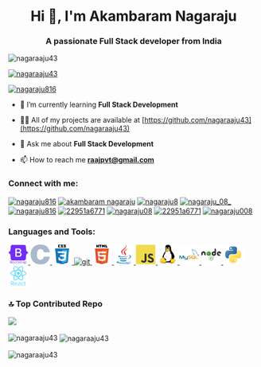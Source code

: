 
<h1 align="center">Hi 👋, I'm Akambaram Nagaraju</h1>
<h3 align="center">A passionate Full Stack developer from India</h3>

<p align="left"> <img src="https://komarev.com/ghpvc/?username=nagaraaju43&label=Profile%20views&color=0e75b6&style=flat" alt="nagaraaju43" /> </p>

<p align="left"> <a href="https://github.com/ryo-ma/github-profile-trophy"><img src="https://github-profile-trophy.vercel.app/?username=nagaraaju43" alt="nagaraaju43" /></a> </p>

<p align="left"> <a href="https://twitter.com/nagaraju816" target="blank"><img src="https://img.shields.io/twitter/follow/nagaraju816?logo=twitter&style=for-the-badge" alt="nagaraju816" /></a> </p>

- 🌱 I’m currently learning **Full Stack Development**

- 👨‍💻 All of my projects are available at [https://github.com/nagaraaju43](https://github.com/nagaraaju43)

- 💬 Ask me about **Full Stack Development**

- 📫 How to reach me **raajpvt@gmail.com**

<h3 align="left">Connect with me:</h3>
<p align="left">
<a href="https://twitter.com/nagaraju816" target="blank"><img align="center" src="https://raw.githubusercontent.com/rahuldkjain/github-profile-readme-generator/master/src/images/icons/Social/twitter.svg" alt="nagaraju816" height="30" width="40" /></a>
<a href="https://linkedin.com/in/akambaram nagaraju" target="blank"><img align="center" src="https://raw.githubusercontent.com/rahuldkjain/github-profile-readme-generator/master/src/images/icons/Social/linked-in-alt.svg" alt="akambaram nagaraju" height="30" width="40" /></a>
<a href="https://kaggle.com/nagaraju8" target="blank"><img align="center" src="https://raw.githubusercontent.com/rahuldkjain/github-profile-readme-generator/master/src/images/icons/Social/kaggle.svg" alt="nagaraju8" height="30" width="40" /></a>
<a href="https://www.instagram.com/nagaraju2_3?igsh=MWs0dXptNGUzanJ3bA==" target="blank"><img align="center" src="https://raw.githubusercontent.com/rahuldkjain/github-profile-readme-generator/master/src/images/icons/Social/instagram.svg" alt="nagaraju_08_" height="30" width="40" /></a>
<a href="https://www.codechef.com/users/nagaraju816" target="blank"><img align="center" src="https://cdn.jsdelivr.net/npm/simple-icons@3.1.0/icons/codechef.svg" alt="nagaraju816" height="30" width="40" /></a>
<a href="https://www.hackerrank.com/22951a6771" target="blank"><img align="center" src="https://raw.githubusercontent.com/rahuldkjain/github-profile-readme-generator/master/src/images/icons/Social/hackerrank.svg" alt="22951a6771" height="30" width="40" /></a>
<a href="https://codeforces.com/profile/nagaraju08" target="blank"><img align="center" src="https://raw.githubusercontent.com/rahuldkjain/github-profile-readme-generator/master/src/images/icons/Social/codeforces.svg" alt="nagaraju08" height="30" width="40" /></a>
<a href="https://www.leetcode.com/22951a6771" target="blank"><img align="center" src="https://raw.githubusercontent.com/rahuldkjain/github-profile-readme-generator/master/src/images/icons/Social/leet-code.svg" alt="22951a6771" height="30" width="40" /></a>
<a href="https://auth.geeksforgeeks.org/user/nagaraju008" target="blank"><img align="center" src="https://raw.githubusercontent.com/rahuldkjain/github-profile-readme-generator/master/src/images/icons/Social/geeks-for-geeks.svg" alt="nagaraju008" height="30" width="40" /></a>
</p>

<h3 align="left">Languages and Tools:</h3>
<p align="left"> <a href="https://getbootstrap.com" target="_blank" rel="noreferrer"> <img src="https://raw.githubusercontent.com/devicons/devicon/master/icons/bootstrap/bootstrap-plain-wordmark.svg" alt="bootstrap" width="40" height="40"/> </a> <a href="https://www.cprogramming.com/" target="_blank" rel="noreferrer"> <img src="https://raw.githubusercontent.com/devicons/devicon/master/icons/c/c-original.svg" alt="c" width="40" height="40"/> </a> <a href="https://www.w3schools.com/css/" target="_blank" rel="noreferrer"> <img src="https://raw.githubusercontent.com/devicons/devicon/master/icons/css3/css3-original-wordmark.svg" alt="css3" width="40" height="40"/> </a> <a href="https://git-scm.com/" target="_blank" rel="noreferrer"> <img src="https://www.vectorlogo.zone/logos/git-scm/git-scm-icon.svg" alt="git" width="40" height="40"/> </a> <a href="https://www.w3.org/html/" target="_blank" rel="noreferrer"> <img src="https://raw.githubusercontent.com/devicons/devicon/master/icons/html5/html5-original-wordmark.svg" alt="html5" width="40" height="40"/> </a> <a href="https://www.java.com" target="_blank" rel="noreferrer"> <img src="https://raw.githubusercontent.com/devicons/devicon/master/icons/java/java-original.svg" alt="java" width="40" height="40"/> </a> <a href="https://developer.mozilla.org/en-US/docs/Web/JavaScript" target="_blank" rel="noreferrer"> <img src="https://raw.githubusercontent.com/devicons/devicon/master/icons/javascript/javascript-original.svg" alt="javascript" width="40" height="40"/> </a> <a href="https://www.linux.org/" target="_blank" rel="noreferrer"> <img src="https://raw.githubusercontent.com/devicons/devicon/master/icons/linux/linux-original.svg" alt="linux" width="40" height="40"/> </a> <a href="https://www.mysql.com/" target="_blank" rel="noreferrer"> <img src="https://raw.githubusercontent.com/devicons/devicon/master/icons/mysql/mysql-original-wordmark.svg" alt="mysql" width="40" height="40"/> </a> <a href="https://nodejs.org" target="_blank" rel="noreferrer"> <img src="https://raw.githubusercontent.com/devicons/devicon/master/icons/nodejs/nodejs-original-wordmark.svg" alt="nodejs" width="40" height="40"/> </a> <a href="https://www.python.org" target="_blank" rel="noreferrer"> <img src="https://raw.githubusercontent.com/devicons/devicon/master/icons/python/python-original.svg" alt="python" width="40" height="40"/> </a> <a href="https://reactjs.org/" target="_blank" rel="noreferrer"> <img src="https://raw.githubusercontent.com/devicons/devicon/master/icons/react/react-original-wordmark.svg" alt="react" width="40" height="40"/> </a> </p>

### 🔝 Top Contributed Repo
![](https://github-contributor-stats.vercel.app/api?username=nagaraaju43&limit=5&theme=flat&combine_all_yearly_contributions=true)

<p><img align="left" src="https://github-readme-stats.vercel.app/api/top-langs?username=nagaraaju43&show_icons=true&locale=en&layout=compact" alt="nagaraaju43" /></p>

<p>&nbsp;<img align="center" src="https://github-readme-stats.vercel.app/api?username=nagaraaju43&show_icons=true&locale=en" alt="nagaraaju43" /></p>

<p><img align="center" src="https://github-readme-streak-stats.herokuapp.com/?user=nagaraaju43&" alt="nagaraaju43" /></p>
